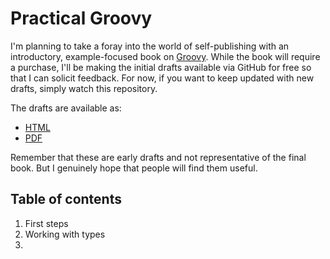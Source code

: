 # Practical Groovy

I'm planning to take a foray into the world of self-publishing with an introductory, example-focused book on [Groovy](http://groovy-lang.org/). While the book will require a purchase, I'll be making the initial drafts available via GitHub for free so that I can solicit feedback. For now, if you want to keep updated with new drafts, simply watch this repository.

The drafts are available as:

* [HTML](https://pledbrook.github.io/practical-groovy-public/)
* [PDF](https://pledbrook.github.io/practical-groovy-public/practical-groovy.pdf)

Remember that these are early drafts and not representative of the final book. But I genuinely hope that people will find them useful.

## Table of contents

1. First steps
2. Working with types
3. 
